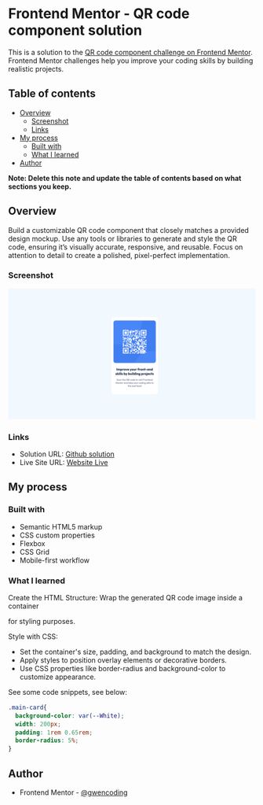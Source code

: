 # Frontend Mentor - QR code component solution

This is a solution to the [QR code component challenge on Frontend Mentor](https://www.frontendmentor.io/challenges/qr-code-component-iux_sIO_H). Frontend Mentor challenges help you improve your coding skills by building realistic projects. 

## Table of contents

- [Overview](#overview)
  - [Screenshot](#screenshot)
  - [Links](#links)
- [My process](#my-process)
  - [Built with](#built-with)
  - [What I learned](#what-i-learned)
- [Author](#author)


**Note: Delete this note and update the table of contents based on what sections you keep.**

## Overview
Build a customizable QR code component that closely matches a provided design mockup. Use any tools or libraries to generate and style the QR code, ensuring it’s visually accurate, responsive, and reusable. Focus on attention to detail to create a polished, pixel-perfect implementation.
### Screenshot

![](./images/qr-code-main-screenshot.png)


### Links

- Solution URL: [Github solution](https://your-solution-url.com)
- Live Site URL: [Website Live](https://your-live-site-url.com)

## My process

### Built with

- Semantic HTML5 markup
- CSS custom properties
- Flexbox
- CSS Grid
- Mobile-first workflow

### What I learned

Create the HTML Structure: Wrap the generated QR code image inside a container <div> for styling purposes.

Style with CSS:

- Set the container's size, padding, and background to match the design.
- Apply styles to position overlay elements or decorative borders.
- Use CSS properties like border-radius and background-color to customize appearance.

See some code snippets, see below:

```css
.main-card{
  background-color: var(--White);
  width: 200px;
  padding: 1rem 0.65rem;
  border-radius: 5%;
}
```

## Author

- Frontend Mentor - [@gwencoding](https://www.frontendmentor.io/profile/gwencoding)





